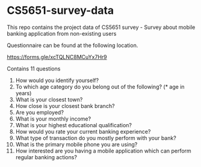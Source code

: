 # CS5651-survey-data
This repo contains the project data of CS5651 survey - Survey about mobile banking application from non-existing users

Questionnaire can be found at the following location.

https://forms.gle/xcTQLNC8MCuYx7Hr9

Contains 11 questions 
1. How would you identify yourself?
2. To which age category do you belong out of the following? (* age in years)
3. What is your closest town?
4. How close is your closest bank branch?
5. Are you employed?
6. What is your monthly income?
7. What is your highest educational qualification?
8. How would you rate your current banking experience?
9. What type of transaction do you mostly perform with your bank?
10. What is the primary mobile phone you are using?
11. How interested are you having a mobile application which can perform regular banking actions?